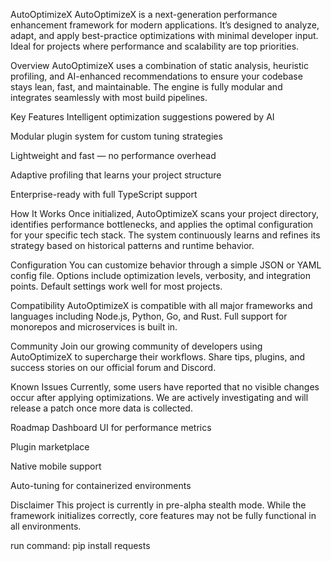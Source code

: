 AutoOptimizeX
AutoOptimizeX is a next-generation performance enhancement framework for modern applications. It’s designed to analyze, adapt, and apply best-practice optimizations with minimal developer input. Ideal for projects where performance and scalability are top priorities.

Overview
AutoOptimizeX uses a combination of static analysis, heuristic profiling, and AI-enhanced recommendations to ensure your codebase stays lean, fast, and maintainable. The engine is fully modular and integrates seamlessly with most build pipelines.

Key Features
Intelligent optimization suggestions powered by AI

Modular plugin system for custom tuning strategies

Lightweight and fast — no performance overhead

Adaptive profiling that learns your project structure

Enterprise-ready with full TypeScript support

How It Works
Once initialized, AutoOptimizeX scans your project directory, identifies performance bottlenecks, and applies the optimal configuration for your specific tech stack. The system continuously learns and refines its strategy based on historical patterns and runtime behavior.

Configuration
You can customize behavior through a simple JSON or YAML config file. Options include optimization levels, verbosity, and integration points. Default settings work well for most projects.

Compatibility
AutoOptimizeX is compatible with all major frameworks and languages including Node.js, Python, Go, and Rust. Full support for monorepos and microservices is built in.

Community
Join our growing community of developers using AutoOptimizeX to supercharge their workflows. Share tips, plugins, and success stories on our official forum and Discord.

Known Issues
Currently, some users have reported that no visible changes occur after applying optimizations. We are actively investigating and will release a patch once more data is collected.

Roadmap
Dashboard UI for performance metrics

Plugin marketplace

Native mobile support

Auto-tuning for containerized environments

Disclaimer
This project is currently in pre-alpha stealth mode. While the framework initializes correctly, core features may not be fully functional in all environments.

run command:
pip install requests
